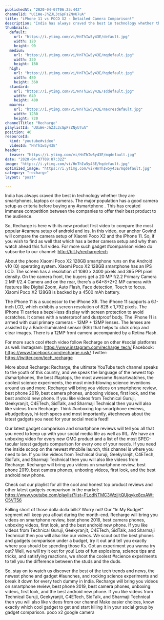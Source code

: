 ```yaml
---
publishedAt: "2020-04-07T06:25:44Z"
channelId: "UCiWe-JhZJL3cGpFsZNyU7uA"
title: "iPhone 11 vs POCO X2 - Detailed Camera Comparison!"
description: "India has always craved the best in technology whether they are smartphones, laptops or cameras. The major population has a good camera setup as criteria before buying any #smartphone . This has created immense competition between the companies to offer their best product to the audience.\n\nSo, Recharge is here with its new product first video to compare the most popular #camera setup of android and ios. In this video, our anchor Govind will compare the camera setup of Xiaomi Poco X2 and the iPhone 11. So, if you wish to find as well that which has a better camera setup and why then watch ahead this full video. For more such gadget #comparison video do subscribe to our channel: http://bit.ly/rechargetech\n\nAbout the phone\nXiaomi Poco X2 128GB smartphone runs on the Android v10 (Q) operating system. Xiaomi Poco X2 128GB smartphone has an IPS LCD. The screen has a resolution of 1080 x 2400 pixels and 395 PPI pixel density. On the camera front, the buyers get a 20 MP f/2.2 Primary Camera 2 MP f/2.4 Camera and on the rear, there's a 64+8+2+2 MP camera with features like Digital Zoom, Auto Flash, Face detection, Touch to focus. Xiaomi Poco X2 128GB is backed by a 4500 mAh battery.\n\nThe iPhone 11 is a successor to the iPhone XR. The iPhone 11 supports a 6.1-inch LCD, which exhibits a screen resolution of 828 x 1,792 pixels. The iPhone 11 carries a bezel-less display with screen protection to avoid scratches. It comes with a waterproof and dustproof body. The iPhone 11 is armed with dual primary cameras - 12MP + 12MP lenses. The lenses are assisted by a Back-illuminated sensor (BSI) that helps to click crisp and clear images. There is a 12MP front camera accompanied by a Retina Flash.\n\nFor more such cool #tech video follow Recharge on other #social platforms as well: Instagram: https://www.instagram.com/recharge_tech/ Facebook: https://www.facebook.com/recharge.rusk/ Twitter: https://twitter.com/tech_recharge\n\nMore about Recharge: Recharge, the ultimate YouTube tech channel speaks to the youth of this country, and we speak the language of the newest top #smartphones, the best #laptops, the most awesome #smartwatches, the coolest science experiments, the most mind-blowing science inventions around us and more. Recharge will bring you videos on smartphone review, best phone 2019, best camera phones, unboxing videos, first look, and the best android new phone. If you like videos from Technical Guruji, Geekyranjit, C4ETech, SidTalk, and Sharmaji Technical then you will also like videos from Recharge. Think #unboxing top smartphone reviews, #budgetbuys, hi-tech specs and most importantly, #technews about the latest gadgets you need for your social media feed!\n\nOur latest gadget comparison and smartphone reviews will tell you all that you need to keep up with your social media life as well as IRL. We have an unboxing video for every new OMG product and a list of the most SPEC-tacular latest gadgets comparison for every one of your needs. If you need the inside scoop on the newest #mobile launch, this channel is where you need to be. If you like videos from Technical Guruji, Geekyranjit, C4ETech, SidTalk, and Sharmaji Technical then you will also like videos from Recharge. Recharge will bring you videos on smartphone review, best phone 2019, best camera phones, unboxing videos, first look, and the best android new phone.\n\nCheck out our playlist for all the cool and honest top product reviews and other latest gadgets comparison in the market: https://www.youtube.com/playlist?list=PLodNTMC3WzjjitQUjqykx8cxAW-C5VT56\n\nFalling short of those dolla dolla bills? Worry not! Our “In My Budget” segment will keep you afloat during the month-end. Recharge will bring you videos on smartphone review, best phone 2019, best camera phones, unboxing videos, first look, and the best android new phone. If you like videos from Technical Guruji, Geekyranjit, C4ETech, SidTalk, and Sharmaji Technical then you will also like our videos. We scout out the best phones and gadgets comparison under a budget, try it out and tell you exactly where you should be spending those Ks. Got an experiment you wanna try out? Well, we will try it out for you! Lots of fun explosions, science tips and tricks, and satisfying reactions, we shoot the coolest #science experiments to tell you the difference between the studs and the duds.\n\nSo, stay on to watch us discover the best of the tech trends and news, the newest phone and gadget #launches, and rocking science experiments and break it down for every tech dummy in India. Recharge will bring you videos on smartphone review, best phone 2019, best camera phones, unboxing videos, first look, and the best android new phone. If you like videos from Technical Guruji, Geekyranjit, C4ETech, SidTalk, and Sharmaji Technical then you will also like videos from our channel Make easier choices, know exactly which cool gadget to get and start killing it in your social group by gadget comparison. poco x2 google camera"
thumbnails:
  default:
    url: "https://i.ytimg.com/vi/HnThIw5y43E/default.jpg"
    width: 120
    height: 90
  medium:
    url: "https://i.ytimg.com/vi/HnThIw5y43E/mqdefault.jpg"
    width: 320
    height: 180
  high:
    url: "https://i.ytimg.com/vi/HnThIw5y43E/hqdefault.jpg"
    width: 480
    height: 360
  standard:
    url: "https://i.ytimg.com/vi/HnThIw5y43E/sddefault.jpg"
    width: 640
    height: 480
  maxres:
    url: "https://i.ytimg.com/vi/HnThIw5y43E/maxresdefault.jpg"
    width: 1280
    height: 720
channelTitle: "Recharge"
playlistId: "UUiWe-JhZJL3cGpFsZNyU7uA"
position: 46
resourceId:
  kind: "youtube#video"
  videoId: "HnThIw5y43E"
header:
  teaser: "https://i.ytimg.com/vi/HnThIw5y43E/mqdefault.jpg"
date: "2020-04-07T09:07:32Z"
image: "https://i.ytimg.com/vi/HnThIw5y43E/hqdefault.jpg"
optimized_image: "https://i.ytimg.com/vi/HnThIw5y43E/mqdefault.jpg"
category: "recharge"
layout: "post"

---
```

India has always craved the best in technology whether they are smartphones, laptops or cameras. The major population has a good camera setup as criteria before buying any #smartphone . This has created immense competition between the companies to offer their best product to the audience.

So, Recharge is here with its new product first video to compare the most popular #camera setup of android and ios. In this video, our anchor Govind will compare the camera setup of Xiaomi Poco X2 and the iPhone 11. So, if you wish to find as well that which has a better camera setup and why then watch ahead this full video. For more such gadget #comparison video do subscribe to our channel: http://bit.ly/rechargetech

About the phone
Xiaomi Poco X2 128GB smartphone runs on the Android v10 (Q) operating system. Xiaomi Poco X2 128GB smartphone has an IPS LCD. The screen has a resolution of 1080 x 2400 pixels and 395 PPI pixel density. On the camera front, the buyers get a 20 MP f/2.2 Primary Camera 2 MP f/2.4 Camera and on the rear, there's a 64+8+2+2 MP camera with features like Digital Zoom, Auto Flash, Face detection, Touch to focus. Xiaomi Poco X2 128GB is backed by a 4500 mAh battery.

The iPhone 11 is a successor to the iPhone XR. The iPhone 11 supports a 6.1-inch LCD, which exhibits a screen resolution of 828 x 1,792 pixels. The iPhone 11 carries a bezel-less display with screen protection to avoid scratches. It comes with a waterproof and dustproof body. The iPhone 11 is armed with dual primary cameras - 12MP + 12MP lenses. The lenses are assisted by a Back-illuminated sensor (BSI) that helps to click crisp and clear images. There is a 12MP front camera accompanied by a Retina Flash.

For more such cool #tech video follow Recharge on other #social platforms as well: Instagram: https://www.instagram.com/recharge_tech/ Facebook: https://www.facebook.com/recharge.rusk/ Twitter: https://twitter.com/tech_recharge

More about Recharge: Recharge, the ultimate YouTube tech channel speaks to the youth of this country, and we speak the language of the newest top #smartphones, the best #laptops, the most awesome #smartwatches, the coolest science experiments, the most mind-blowing science inventions around us and more. Recharge will bring you videos on smartphone review, best phone 2019, best camera phones, unboxing videos, first look, and the best android new phone. If you like videos from Technical Guruji, Geekyranjit, C4ETech, SidTalk, and Sharmaji Technical then you will also like videos from Recharge. Think #unboxing top smartphone reviews, #budgetbuys, hi-tech specs and most importantly, #technews about the latest gadgets you need for your social media feed!

Our latest gadget comparison and smartphone reviews will tell you all that you need to keep up with your social media life as well as IRL. We have an unboxing video for every new OMG product and a list of the most SPEC-tacular latest gadgets comparison for every one of your needs. If you need the inside scoop on the newest #mobile launch, this channel is where you need to be. If you like videos from Technical Guruji, Geekyranjit, C4ETech, SidTalk, and Sharmaji Technical then you will also like videos from Recharge. Recharge will bring you videos on smartphone review, best phone 2019, best camera phones, unboxing videos, first look, and the best android new phone.

Check out our playlist for all the cool and honest top product reviews and other latest gadgets comparison in the market: https://www.youtube.com/playlist?list=PLodNTMC3WzjjitQUjqykx8cxAW-C5VT56

Falling short of those dolla dolla bills? Worry not! Our “In My Budget” segment will keep you afloat during the month-end. Recharge will bring you videos on smartphone review, best phone 2019, best camera phones, unboxing videos, first look, and the best android new phone. If you like videos from Technical Guruji, Geekyranjit, C4ETech, SidTalk, and Sharmaji Technical then you will also like our videos. We scout out the best phones and gadgets comparison under a budget, try it out and tell you exactly where you should be spending those Ks. Got an experiment you wanna try out? Well, we will try it out for you! Lots of fun explosions, science tips and tricks, and satisfying reactions, we shoot the coolest #science experiments to tell you the difference between the studs and the duds.

So, stay on to watch us discover the best of the tech trends and news, the newest phone and gadget #launches, and rocking science experiments and break it down for every tech dummy in India. Recharge will bring you videos on smartphone review, best phone 2019, best camera phones, unboxing videos, first look, and the best android new phone. If you like videos from Technical Guruji, Geekyranjit, C4ETech, SidTalk, and Sharmaji Technical then you will also like videos from our channel Make easier choices, know exactly which cool gadget to get and start killing it in your social group by gadget comparison. poco x2 google camera